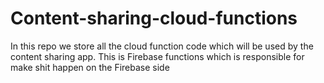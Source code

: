 # Content-sharing-cloud-functions
In this repo we store all the cloud function code which will be used by the content sharing app. This is Firebase functions which is responsible for make shit happen on the Firebase side

